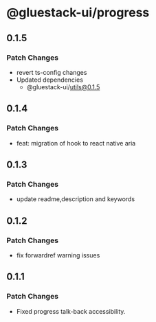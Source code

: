 # @gluestack-ui/progress

## 0.1.5

### Patch Changes

- revert ts-config changes
- Updated dependencies
  - @gluestack-ui/utils@0.1.5

## 0.1.4

### Patch Changes

- feat: migration of hook to react native aria

## 0.1.3

### Patch Changes

- update readme,description and keywords

## 0.1.2

### Patch Changes

- fix forwardref warning issues

## 0.1.1

### Patch Changes

- Fixed progress talk-back accessibility.
